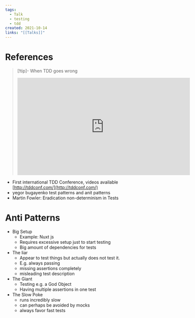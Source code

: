 ```yaml
---
tags:
  - Talk
  - testing
  - tdd
created: 2021-10-14
links: "[[Talks]]"
---
```

# References

> [!tip]- When TDD goes wrong
> <iframe width="560" height="315" src="https://www.youtube.com/embed/UWtEVKVPBQ0?si=3ElPQDuXJhzp8is6" title="YouTube video player" frameborder="0" allow="accelerometer; autoplay; clipboard-write; encrypted-media; gyroscope; picture-in-picture; web-share" referrerpolicy="strict-origin-when-cross-origin" allowfullscreen></iframe>
- First international TDD Conference, videos available [http://tddconf.com/](http://tddconf.com/)
- yegor bugayenko test patterns and anit patterns
- Martin Fowler: Eradication non-determinism in Tests

# Anti Patterns

- Big Setup
    - Example: Nuxt js
    - Requires excessive setup just to start testing
    - Big amount of dependencies for tests
- The liar
    - Appear to test things but actually does not test it.
    - E.g. always passing
    - missing assertions completely
    - misleading test description
- The Giant
    - Testing e.g. a God Object
    - Having multiple assertions in one test
- The Slow Poke
    - runs incredibly slow
    - can perhaps be avoided by mocks
    - always favor fast tests
